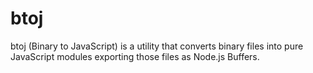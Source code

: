 # btoj
btoj (Binary to JavaScript) is a utility that converts binary files into pure JavaScript modules exporting those files as Node.js Buffers.
